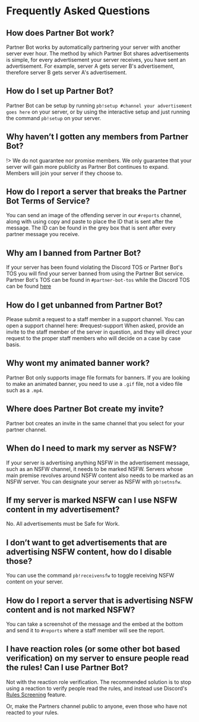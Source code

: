 <!-- docs/faq.md -->
# Frequently Asked Questions

## How does Partner Bot work?
Partner Bot works by automatically partnering your server with another server ever hour. The method by which Partner Bot shares advertisements is simple, for every advertisement your server receives, you have sent an advertisement. For example, server A gets server B's advertisement, therefore server B gets server A's advertisement.

## How do I set up Partner Bot?
Partner Bot can be setup by running `pb!setup #channel your advertisement goes here` on your server, or by using the interactive setup and just running the command `pb!setup` on your server.

## Why haven’t I gotten any members from Partner Bot?
!> We do not guarantee nor promise members. We only guarantee that your server will gain more publicity as Partner Bot continues to expand. Members will join your server if they choose to.

## How do I report a server that breaks the Partner Bot Terms of Service?
You can send an image of the offending server in our `#reports` channel, along with using copy and paste to place the ID that is sent after the message. The ID can be found in the grey box that is sent after every partner message you receive.

## Why am I banned from Partner Bot?
If your server has been found violating the Discord TOS or Partner Bot's TOS you will find your server banned from using the Partner Bot service. Partner Bot's TOS can be found in `#partner-bot-tos` while the Discord TOS can be found [here](https://discord.com/terms)

## How do I get unbanned from Partner Bot?
Please submit a request to a staff member in a support channel. You can open a support channel here: #request-support When asked, provide an invite to the staff member of the server in question, and they will direct your request to the proper staff members who will decide on a case by case basis.

## Why wont my animated banner work?
Partner Bot only supports image file formats for banners. If you are looking to make an animated banner, you need to use a `.gif` file, not a video file such as a `.mp4`.

## Where does Partner Bot create my invite?
Partner bot creates an invite in the same channel that you select for your partner channel.

## When do I need to mark my server as NSFW?
If your server is advertising anything NSFW in the advertisement message, such as an NSFW channel, it needs to be marked NSFW. Servers whose main premise revolves around NSFW content also needs to be marked as an NSFW server. You can designate your server as NSFW with `pb!setnsfw`.

## If my server is marked NSFW can I use NSFW content in my advertisement?
No. All advertisements must be Safe for Work.

## I don’t want to get advertisements that are advertising NSFW content, how do I disable those?
You can use the command `pb!receivensfw` to toggle receiving NSFW content on your server.

## How do I report a server that is advertising NSFW content and is not marked NSFW?
You can take a screenshot of the message and the embed at the bottom and send it to `#reports` where a staff member will see the report.

## I have reaction roles (or some other bot based verification) on my server to ensure people read the rules! Can I use Partner Bot?
Not with the reaction role verification. The recommended solution is to stop using a reaction to verify people read the rules, and instead use Discord's [Rules Screening](https://support.discord.com/hc/en-us/articles/1500000466882-Rules-Screening-FAQ) feature.

Or, make the Partners channel public to anyone, even those who have not reacted to your rules.
